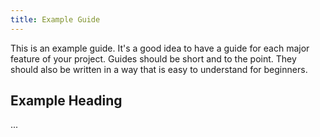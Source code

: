 ```yaml
---
title: Example Guide
---
```


This is an example guide. It's a good idea to have a guide for each major feature of your project. Guides should be short and to the point. They should also be written in a way that is easy to understand for beginners.

## Example Heading

...
